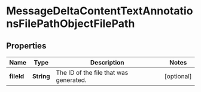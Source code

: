 # MessageDeltaContentTextAnnotationsFilePathObjectFilePath

## Properties
Name | Type | Description | Notes
------------ | ------------- | ------------- | -------------
**fileId** | **String** | The ID of the file that was generated. |  [optional]
